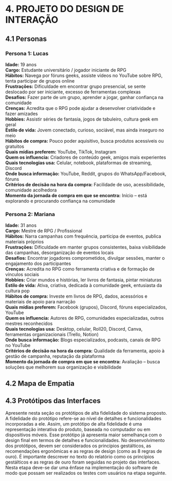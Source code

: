 # 4. PROJETO DO DESIGN DE INTERAÇÃO

## 4.1 Personas

### Persona 1: Lucas
**Idade:** 19 anos  
**Cargo:** Estudante universitário / jogador iniciante de RPG  
**Hábitos:** Navega por fóruns geeks, assiste vídeos no YouTube sobre RPG, tenta participar de grupos online  
**Frustrações:** Dificuldade em encontrar grupo presencial, se sente deslocado por ser iniciante, excesso de ferramentas complexas  
**Desafios:** Fazer parte de um grupo, aprender a jogar, ganhar confiança na comunidade  
**Crenças:** Acredita que o RPG pode ajudar a desenvolver criatividade e fazer amizades  
**Hobbies:** Assistir séries de fantasia, jogos de tabuleiro, cultura geek em geral  
**Estilo de vida:** Jovem conectado, curioso, sociável, mas ainda inseguro no meio  
**Hábitos de compra:** Pouco poder aquisitivo, busca produtos acessíveis ou gratuitos  
**Quais mídias preferem:** YouTube, TikTok, Instagram  
**Quem os influencia:** Criadores de conteúdo geek, amigos mais experientes  
**Quais tecnologias usa:** Celular, notebook, plataformas de streaming, Discord  
**Onde busca informação:** YouTube, Reddit, grupos do WhatsApp/Facebook, fóruns  
**Critérios de decisão na hora da compra:** Facilidade de uso, acessibilidade, comunidade acolhedora  
**Momento da jornada de compra em que se encontra:** Início – está explorando e procurando confiança na comunidade

### Persona 2: Mariana

**Idade:** 31 anos  
**Cargo:** Mestre de RPG / Profissional  
**Hábitos:** Narra campanhas com frequência, participa de eventos, publica materiais próprios  
**Frustrações:** Dificuldade em manter grupos consistentes, baixa visibilidade das campanhas, desorganização de eventos locais  
**Desafios:** Encontrar jogadores comprometidos, divulgar sessões, manter o engajamento dos participantes  
**Crenças:** Acredita no RPG como ferramenta criativa e de formação de vínculos sociais  
**Hobbies:** Criar mundos e histórias, ler livros de fantasia, pintar miniaturas  
**Estilo de vida:** Ativa, criativa, dedicada à comunidade geek, entusiasta da cultura pop  
**Hábitos de compra:** Investe em livros de RPG, dados, acessórios e materiais de apoio para narração  
**Quais mídias preferem:** Facebook (grupos), Discord, fóruns especializados, YouTube  
**Quem os influencia:** Autores de RPG, comunidades especializadas, outros mestres reconhecidos  
**Quais tecnologias usa:** Desktop, celular, Roll20, Discord, Canva, ferramentas organizacionais (Trello, Notion)  
**Onde busca informação:** Blogs especializados, podcasts, canais de RPG no YouTube  
**Critérios de decisão na hora da compra:** Qualidade da ferramenta, apoio à gestão de campanha, reputação da plataforma  
**Momento da jornada de compra em que se encontra:** Avaliação – busca soluções que melhorem sua organização e visibilidade


## 4.2 Mapa de Empatia



## 4.3 Protótipos das Interfaces
Apresente nesta seção os protótipos de alta fidelidade do sistema proposto. A fidelidade do protótipo refere-se ao nível de detalhes e funcionalidades incorporadas a ele. Assim, um protótipo de alta fidelidade é uma representação interativa do produto, baseada no computador ou em dispositivos móveis. Esse protótipo já apresenta maior semelhança com o design final em termos de detalhes e funcionalidades. No desenvolvimento dos protótipos, devem ser considerados os princípios gestálticos, as recomendações ergonômicas e as regras de design (como as 8 regras de ouro). É importante descrever no texto do relatório como os princípios gestálticos e as regras de ouro foram seguidas no projeto das interfaces. Nesta etapa deve-se dar uma ênfase na implementação do software de modo que possam ser realizados os testes com usuários na etapa seguinte.


